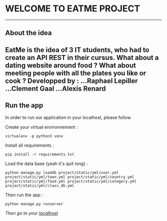 # WELCOME TO EATME PROJECT
---
## About the idea
EatMe is the idea of 3 IT students, who had to create an API REST in their cursus. What about a dating website around food ? What about meeting people with all the plates you like or cook ?
Developped by :
...Raphael Lepiller
...Clement Gaal
...Alexis Renard
---
## Run the app
In order to run our application in your localhost, please follow

Create your virtual environnement :
```
virtualenv -p python3 venv
```

Install all requirements :
```
pip install -r requirements.txt
```

Load the data base (yeah it's quit long) :
```
python manage.py loaddb project/static/yml/user.yml project/static/yml/town.yml project/static/yml/country.yml project/static/yml/food.yml project/static/yml/category.yml project/static/yml/class_db.yml
```

Then run the app :
```
python manage.py runserver
```

*Then go to your [localhost](http://localhost:5000)*
